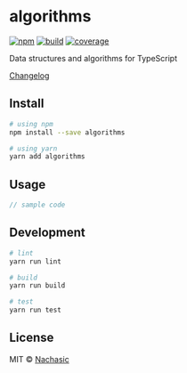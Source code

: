 # algorithms

[![npm](https://img.shields.io/npm/v/algorithms.svg)](https://www.npmjs.com/package/algorithms)
[![build](https://img.shields.io/travis/Nachasic/algorithms/master.svg)](https://travis-ci.org/Nachasic/algorithms/builds)
[![coverage](https://img.shields.io/codecov/c/github/Nachasic/algorithms/master.svg)](https://codecov.io/gh/Nachasic/algorithms)

Data structures and algorithms for TypeScript

[Changelog](https://github.com/Nachasic/algorithms/blob/master/CHANGELOG.md)

## Install

```sh
# using npm
npm install --save algorithms

# using yarn
yarn add algorithms
```

## Usage

```ts
// sample code
```

## Development

```sh
# lint
yarn run lint

# build
yarn run build

# test
yarn run test
```

## License

MIT © [Nachasic](https://github.com/Nachasic)
